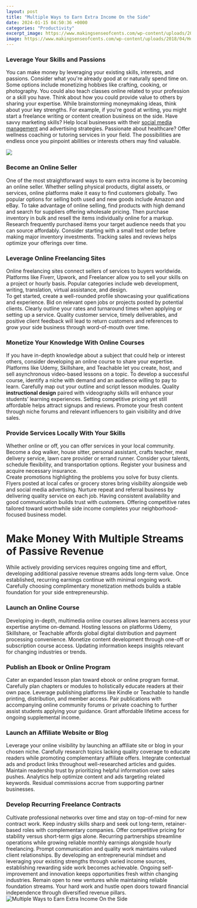 ```yaml
---
layout: post
title: "Multiple Ways to Earn Extra Income On the Side"
date: 2024-01-15 04:50:36 +0000
categories: "Productivity"
excerpt_image: https://www.makingsenseofcents.com/wp-content/uploads/2018/04/How-To-Make-Extra-Income.jpg
image: https://www.makingsenseofcents.com/wp-content/uploads/2018/04/How-To-Make-Extra-Income.jpg
---
```


### Leverage Your Skills and Passions
You can make money by leveraging your existing skills, interests, and passions. Consider what you're already good at or naturally spend time on. Some options include monetizing hobbies like crafting, cooking, or photography. You could also teach classes online related to your profession or a skill you have. Think about how you could provide value to others by sharing your expertise. 
While brainstorming moneymaking ideas, think about your key strengths. For example, if you're good at writing, you might start a freelance writing or content creation business on the side. Have savvy marketing skills? Help local businesses with their [social media management](https://store.fi.io.vn/xmas-matching-ugly-santa-riding-shetland-sheepdog-christmas-2) and advertising strategies. Passionate about healthcare? Offer wellness coaching or tutoring services in your field. The possibilities are endless once you pinpoint abilities or interests others may find valuable.

![](https://www.sidehustlenation.com/wp-content/uploads/2021/05/best-ways-to-make-extra-money.jpg)
### Become an Online Seller 
One of the most straightforward ways to earn extra income is by becoming an online seller. Whether selling physical products, digital assets, or services, online platforms make it easy to find customers globally. Two popular options for selling both used and new goods include Amazon and eBay. 
To take advantage of online selling, find products with high demand and search for suppliers offering wholesale pricing. Then purchase inventory in bulk and resell the items individually online for a markup. Research frequently purchased items your target audience needs that you can source affordably. Consider starting with a small test order before making major inventory investments. Tracking sales and reviews helps optimize your offerings over time.
### Leverage Online Freelancing Sites
Online freelancing sites connect sellers of services to buyers worldwide. Platforms like Fiverr, Upwork, and Freelancer allow you to sell your skills on a project or hourly basis. Popular categories include web development, writing, translation, virtual assistance, and design.  
To get started, create a well-rounded profile showcasing your qualifications and experience. Bid on relevant open jobs or projects posted by potential clients. Clearly outline your rates and turnaround times when applying or setting up a service. Quality customer service, timely deliverables, and positive client feedback will lead to return customers and references to grow your side business through word-of-mouth over time.
### Monetize Your Knowledge With Online Courses
If you have in-depth knowledge about a subject that could help or interest others, consider developing an online course to share your expertise. Platforms like Udemy, Skillshare, and Teachable let you create, host, and sell asynchronous video-based lessons on a topic.
To develop a successful course, identify a niche with demand and an audience willing to pay to learn. Carefully map out your outline and script lesson modules. Quality **instructional design** paired with videography skills will enhance your students’ learning experiences. Setting competitive pricing yet still affordable helps attract signups and reviews. Promote your fresh content through niche forums and relevant influencers to gain visibility and drive sales.
### Provide Services Locally With Your Skills
Whether online or off, you can offer services in your local community. Become a dog walker, house sitter, personal assistant, crafts teacher, meal delivery service, lawn care provider or errand runner. Consider your talents, schedule flexibility, and transportation options. Register your business and acquire necessary insurance.  
Create promotions highlighting the problems you solve for busy clients. Flyers posted at local cafes or grocery stores bring visibility alongside web and social media advertising. Nurture repeat and referral business by delivering quality service on each job. Having consistent availability and good communication builds trust with customers. Offering competitive rates tailored toward worthwhile side income completes your neighborhood-focused business model.
# Make Money With Multiple Streams of Passive Revenue
While actively providing services requires ongoing time and effort, developing additional passive revenue streams adds long-term value. Once established, recurring earnings continue with minimal ongoing work. Carefully choosing complimentary monetization methods builds a stable foundation for your side entrepreneurship. 
### Launch an Online Course
Developing in-depth, multimedia online courses allows learners access your expertise anytime on-demand. Hosting lessons on platforms Udemy, Skillshare, or Teachable affords global digital distribution and payment processing convenience. Monetize content development through one-off or subscription course access. Updating information keeps insights relevant for changing industries or trends. 
### Publish an Ebook or Online Program
Cater an expanded lesson plan toward ebook or online program format. Carefully plan chapters or modules to holistically educate readers at their own pace. Leverage publishing platforms like Kindle or Teachable to handle printing, distribution, and member access. Pair publications with accompanying online community forums or private coaching to further assist students applying your guidance. Grant affordable lifetime access for ongoing supplemental income.
### Launch an Affiliate Website or Blog
Leverage your online visibility by launching an affiliate site or blog in your chosen niche. Carefully research topics lacking quality coverage to educate readers while promoting complementary affiliate offers. Integrate contextual ads and product links throughout well-researched articles and guides. Maintain readership trust by prioritizing helpful information over sales pushes. Analytics help optimize content and ads targeting related keywords. Residual commissions accrue from supporting partner businesses. 
### Develop Recurring Freelance Contracts  
Cultivate professional networks over time and stay on top-of-mind for new contract work. Keep industry skills sharp and seek out long-term, retainer-based roles with complementary companies. Offer competitive pricing for stability versus short-term gigs alone. Recurring partnerships streamline operations while growing reliable monthly earnings alongside hourly freelancing. Prompt communication and quality work maintains valued client relationships.
By developing an entrepreneurial mindset and leveraging your existing strengths through varied income sources, establishing rewarding side work becomes achievable. Ongoing self-improvement and innovation keeps opportunities fresh within changing industries. Remain open to new ventures while maintaining reliable foundation streams. Your hard work and hustle open doors toward financial independence through diversified revenue pillars.
![Multiple Ways to Earn Extra Income On the Side](https://www.makingsenseofcents.com/wp-content/uploads/2018/04/How-To-Make-Extra-Income.jpg)